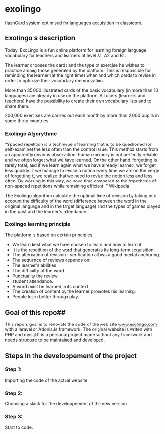 # exolingo
flashCard system optimised for languages acquisition in classroom.
## Exolingo's description
Today, ExoLingo is a fun online platform for learning foreign language vocabulary for teachers and learners at level A1, A2 and B1.

The learner chooses the cards and the type of exercise he wishes to practice among those generated by the platform. This is responsible for reminding the learner (at the right time) when and which cards to revise in order to optimize their vocabulary memorization.

More than 35,000 illustrated cards of the basic vocabulary (in more than 10 languages) are already in use on the platform. All users (learners and teachers) have the possibility to create their own vocabulary lists and to share them.

200,000 exercises are carried out each month by more than 2,000 pupils in some thirty countries.

### Exolingo Algorythme
"Spaced repetition is a technique of learning that is to be questioned (or self-examine) the less often than the control issue.
This method starts from an apparently obvious observation: human memory is not perfectly reliable and we often forget what we have learned. On the other hand, forgetting is rarely total, and if we learn again what we have already learned, we forget less quickly. If we manage to revise a notion every time we are on the verge of forgetting it, we realize that we need to revise the notion less and less often. By working in this way, we save time compared to the hypothesis of non-spaced repetitions while remaining efficient. ”
Wikipedia

The Exolingo algorithm calculate the optimal time of revision by taking into account the difficulty of the word (difference between the word in the original language and in the target language) and the types of games played in the past and the learner's attendance.

### Exolingo learning principle
The platform is based on certain principles.
 
* We learn best what we have chosen to learn and how to learn it.
* It is the repetition of the word that generates its long-term acquisition.
* The alternation of revision - verification allows a good mental anchoring.
* The sequence of reviews depends on:
* The learner's abilities
* The difficulty of the word
* Punctuality the review
* student attendance.
* A word must be learned in its context.
* The creation of content by the learner promotes his learning.
* People learn better through play.


## Goal of this repo##
This repo's goal is to renovate the code of the web site www.exolingo.com with a laravel or AdonisJs framework.
The original website is writen with PHP and mysql.It is a personal project made without any framework and needs structure to be maintained and developed.
## Steps in the developpement of the project
### Step 1:
Importing the code of the actual website
### Step 2:
Choosing a stack for the developpement of the new version
### Step 3:
Start to code.
